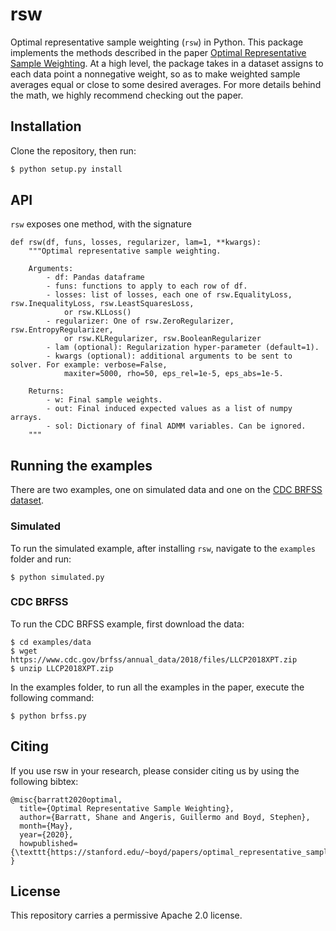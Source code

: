 # rsw

Optimal representative sample weighting (`rsw`) in Python.
This package implements the methods described in the paper [Optimal Representative Sample Weighting](https://stanford.edu/~boyd/papers/optimal_representative_sampling.html).
At a high level, the package takes in a dataset assigns to each data point a nonnegative weight, so as to make
weighted sample averages equal or close to some desired averages.
For more details behind the math, we highly recommend checking out the paper.

## Installation

Clone the repository, then run:
```bash
$ python setup.py install
```

## API
`rsw` exposes one method, with the signature
```
def rsw(df, funs, losses, regularizer, lam=1, **kwargs):
    """Optimal representative sample weighting.

    Arguments:
        - df: Pandas dataframe
        - funs: functions to apply to each row of df.
        - losses: list of losses, each one of rsw.EqualityLoss, rsw.InequalityLoss, rsw.LeastSquaresLoss,
            or rsw.KLLoss()
        - regularizer: One of rsw.ZeroRegularizer, rsw.EntropyRegularizer,
            or rsw.KLRegularizer, rsw.BooleanRegularizer
        - lam (optional): Regularization hyper-parameter (default=1).
        - kwargs (optional): additional arguments to be sent to solver. For example: verbose=False,
            maxiter=5000, rho=50, eps_rel=1e-5, eps_abs=1e-5.

    Returns:
        - w: Final sample weights.
        - out: Final induced expected values as a list of numpy arrays.
        - sol: Dictionary of final ADMM variables. Can be ignored.
    """
```

## Running the examples

There are two examples, one on simulated data and one on the [CDC BRFSS dataset](https://stanford.edu/~boyd/papers/optimal_representative_sampling.html).

### Simulated
To run the simulated example, after installing `rsw`, navigate to the `examples` folder and run:
```
$ python simulated.py
```

### CDC BRFSS
To run the CDC BRFSS example, first download the data:
```
$ cd examples/data
$ wget https://www.cdc.gov/brfss/annual_data/2018/files/LLCP2018XPT.zip
$ unzip LLCP2018XPT.zip
```

In the examples folder, to run all the examples in the paper, execute the following command:
```
$ python brfss.py
```

## Citing
If you use rsw in your research, please consider citing us by using the following bibtex:
```
@misc{barratt2020optimal,
  title={Optimal Representative Sample Weighting},
  author={Barratt, Shane and Angeris, Guillermo and Boyd, Stephen},
  month={May},
  year={2020},
  howpublished={\texttt{https://stanford.edu/~boyd/papers/optimal_representative_sampling.html}}
}
```

## License

This repository carries a permissive Apache 2.0 license.